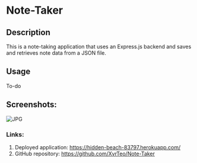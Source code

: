 # Note-Taker

## Description

This is a note-taking application that uses an Express.js backend and saves and retrieves note data from a JSON file.

## Usage

To-do

## Screenshots:

![JPG](./assets/screenshot.jpg)

### Links:

1. Deployed application: https://hidden-beach-83797.herokuapp.com/
2. GitHub repository: https://github.com/XvrTeo/Note-Taker
